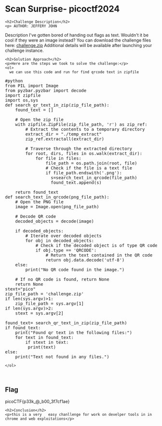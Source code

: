
<!DOCTYPE html>
<html>

<body>
    <h1>Scan Surprise- picoctf2024</h1>

    <h2>Challenge Description</h2>
    <p> AUTHOR: JEFFERY JOHN

Description
I've gotten bored of handing out flags as text. Wouldn't it be cool if they were an image instead?
You can download the challenge files here:
<a href="https://artifacts.picoctf.net/c_atlas/1/challenge.zip">challenge.zip</a>
Additional details will be available after launching your challenge instance.
</p>
 
    <h2>Solution Approach</h2>
    <p>Here are the steps we took to solve the challenge:</p>
    <ol>
      we can use this code and run for find qrcode text in zipfile
<pre>
#python
from PIL import Image
from pyzbar.pyzbar import decode
import zipfile
import os,sys
def search_qr_text_in_zip(zip_file_path):
    found_text = []

    # Open the zip file
    with zipfile.ZipFile(zip_file_path, 'r') as zip_ref:
        # Extract the contents to a temporary directory
        extract_dir = "./temp_extract"
        zip_ref.extractall(extract_dir)

        # Traverse through the extracted directory
        for root, dirs, files in os.walk(extract_dir):
            for file in files:
                file_path = os.path.join(root, file)
                # Check if the file is a text file
                if file_path.endswith('.png'):
                  s=search_text_in_qrcode(file_path)
                  found_text.append(s)

    return found_text
def search_text_in_qrcode(png_file_path):
    # Open the PNG file
    image = Image.open(png_file_path)
    
    # Decode QR code
    decoded_objects = decode(image)
    
    if decoded_objects:
        # Iterate over decoded objects
        for obj in decoded_objects:
            # Check if the decoded object is of type QR code
            if obj.type == 'QRCODE':
                # Return the text contained in the QR code
                return obj.data.decode('utf-8')
    else:
        print("No QR code found in the image.")

    # If no QR code is found, return None
    return None
stext="pico"
zip_file_path = 'challenge.zip'
if len(sys.argv)>1:
    zip_file_path = sys.argv[1]
if len(sys.argv)>2:
    stext = sys.argv[2]

found_text= search_qr_text_in_zip(zip_file_path)
if found_text:
    print("Found qr text in the following files:")
    for text in found_text:
        if stext in text:
         print(text)
else:
    print("Text not found in any files.")
</pre>
    
    </ol>
<br>
    <h2>Flag</h2>
    <p class="flag">picoCTF{p33k_@_b00_3f7cf1ae}
</p> 

    <h2>Conclusion</h2>
    <p>this is a very   easy chanllenge for work on develper tools in in chrome and web exploitations</p>
</body>
</html>


